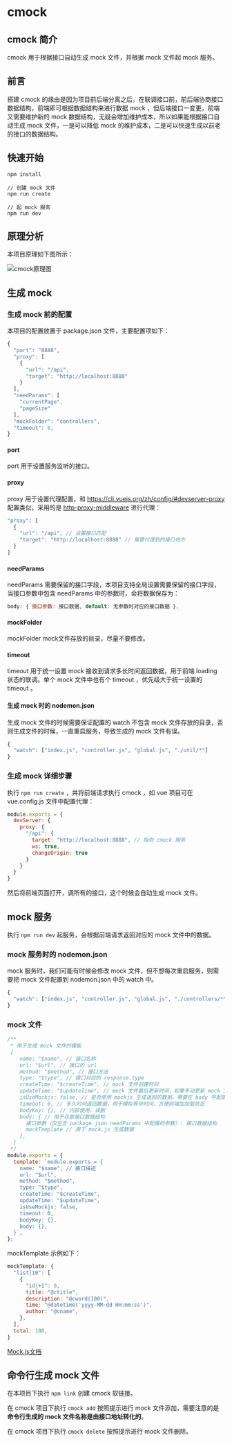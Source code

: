# cmock

## cmock 简介

cmock 用于根据接口自动生成 mock 文件，并根据 mock 文件起 mock 服务。

## 前言

搭建 cmock 的缘由是因为项目前后端分离之后，在联调接口前，前后端协商接口数据结构，前端即可根据数据结构来进行数据 mock ，但后端接口一变更，前端又需要维护新的 mock 数据结构，无疑会增加维护成本，所以如果能根据接口自动生成 mock 文件，一是可以降低 mock 的维护成本，二是可以快速生成以前老的接口的数据结构。

## 快速开始

```
npm install

// 创建 mock 文件
npm run create

// 起 mock 服务
npm run dev
```

## 原理分析

本项目原理如下图所示：

![cmock原理图](https://img.fxss.work/article-164303624400033-production.png)

## 生成 mock

### 生成 mock 前的配置

本项目的配置放置于 package.json 文件，主要配置项如下：

```js
{
  "port": "8888",
  "proxy": [
    {
      "url": "/api",
      "target": "http://localhost:8880"
    }
  ],
  "needParams": [
    "currentPage",
    "pageSize"
  ],
  "mockFolder": "controllers",
  "timeout": 0,
}
```

#### port

port 用于设置服务监听的接口。

#### proxy

proxy 用于设置代理配置，和 https://cli.vuejs.org/zh/config/#devserver-proxy 配置类似，采用的是 [http-proxy-middleware](https://github.com/chimurai/http-proxy-middleware) 进行代理：

```js
"proxy": [
  {
    "url": "/api", // 设置接口匹配
    "target": "http://localhost:8880" // 需要代理到的接口地方
  }
]
```

#### needParams

needParams 需要保留的接口字段，本项目支持全局设置需要保留的接口字段，当接口参数中包含 needParams 中的参数时，会将数据保存为：

```js
body: { 接口参数: 接口数据, default: 无参数时对应的接口数据 },
```

#### mockFolder

mockFolder mock文件存放的目录，尽量不要修改。

#### timeout

timeout 用于统一设置 mock 接收到请求多长时间返回数据，用于前端 loading 状态的联调。单个 mock 文件中也有个 timeout ，优先级大于统一设置的 timeout 。

#### 生成 mock 时的 nodemon.json

生成 mock 文件的时候需要保证配置的 watch 不包含 mock 文件存放的目录，否则生成文件的时候，一直重启服务，导致生成的 mock 文件有误。

```js
{
  "watch": ["index.js", "controller.js", "global.js", "./util/*"]
}
```

### 生成 mock 详细步骤

执行 `npm run create` ，并将前端请求执行 cmock ，如 vue 项目可在 vue.config.js 文件中配置代理：

```js
module.exports = {
  devServer: {
    proxy: {
      "/api": {
        target: "http://localhost:8888", // 指向 cmock 服务
        ws: true,
        changeOrigin: true
      }
    }
  }
}
```

然后将前端页面打开，调所有的接口，这个时候会自动生成 mock 文件。

## mock 服务

执行 `npm run dev` 起服务，会根据前端请求返回对应的 mock 文件中的数据。

### mock 服务时的 nodemon.json

mock 服务时，我们可能有时候会修改 mock 文件，但不想每次重启服务，则需要把 mock 文件配置到 nodemon.json 中的 watch 中。

```js
{
  "watch": ["index.js", "controller.js", "global.js", "./controllers/*" "./util/*"]
}
```

### mock 文件

```js
/**
 * 用于生成 mock 文件的模板
 {
    name: "$name", // 接口名称
    url: "$url", // 接口的 url
    method: "$method", // 接口方法
    type: "$type", // 接口对应的 response.type
    createTime: "$createTime", // mock 文件创建时间
    updateTime: "$updateTime", // mock 文件最后更新时间，如果手动更新 mock 文件，改时间可能不准确
    isUseMockjs: false, // 是否使用 mockjs 生成返回的数据，需要在 body 中配置 mockTemplate 
    timeout: 0, // 多久时间返回数据，用于模拟等待时间，方便前端加加载状态
    bodyKey: {}, // 内部使用，误删
    body: { // 用于存放接口数据结构
      接口参数（仅包含 package.json needParams 中配置的参数）: 接口数据结构
      mockTemplate // 用于 mock.js 生成数据
    },
  }
 */
module.exports = {
  template: `module.exports = {
    name: "$name", // 接口描述
    url: "$url",
    method: "$method",
    type: "$type",
    createTime: "$createTime",
    updateTime: "$updateTime",
    isUseMockjs: false,
    timeout: 0,
    bodyKey: {},
    body: {},
  }`,
};
```

mockTemplate 示例如下：

```js
mockTemplate: {
  "list|10": [
    {
      "id|+1": 0,
      title: "@ctitle",
      description: "@cword(100)",
      time: "@datetime('yyyy-MM-dd HH:mm:ss')",
      author: "@cname",
    },
  ],
  total: 100,
}
```

[Mock.js文档](http://mockjs.com/)

## 命令行生成 mock 文件

在本项目下执行 `npm link` 创建 cmock 软链接。

在 cmock 项目下执行 `cmock add` 按照提示进行 mock 文件添加，需要注意的是 **命令行生成的 mock 文件名称是由接口地址转化的**。

在 cmock 项目下执行 `cmock delete` 按照提示进行 mock 文件删除。
